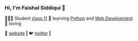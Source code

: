 ### Hi, I'm Faishal Siddiqui 👋

<!--
**thefaishalsiddiqui/thefaishalsiddiqui** is a ✨ _special_ ✨ repository because its `README.md` (this file) appears on your GitHub profile.
-->


👨🏼‍💻 Student [class 11]
🧠 learning [Python] and [Web Development]  
💜 loving 




🏡 [website][website] **|** 
🐦 [twitter][twitter] **|** 



[Python]: https://www.python.org/
[website]: thefaishalsiddiqui.github.io
[twitter]: https://twitter.com/thefaishalsid
[Web Development]: https://www.freecodecamp.org/learn
[class 11]: https://cbse.nic.in/




